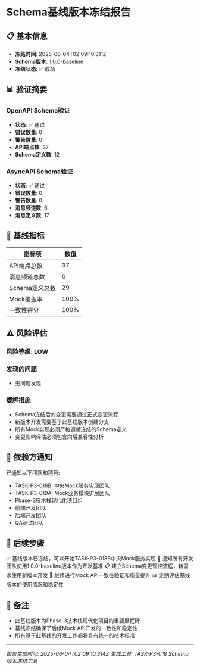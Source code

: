 # Schema基线版本冻结报告

## 📋 基本信息
- **冻结时间**: 2025-06-04T02:09:10.311Z
- **Schema版本**: 1.0.0-baseline
- **冻结状态**: ✅ 成功

## 📊 验证摘要

### OpenAPI Schema验证
- **状态**: ✅ 通过
- **错误数量**: 0
- **警告数量**: 0
- **API端点数**: 37
- **Schema定义数**: 12

### AsyncAPI Schema验证
- **状态**: ✅ 通过
- **错误数量**: 0
- **警告数量**: 0
- **消息频道数**: 6
- **消息定义数**: 17

## 🎯 基线指标

| 指标项 | 数值 |
|--------|------|
| API端点总数 | 37 |
| 消息频道总数 | 6 |
| Schema定义总数 | 29 |
| Mock覆盖率 | 100% |
| 一致性得分 | 100% |

## ⚠️ 风险评估

### 风险等级: LOW

### 发现的问题
- 无问题发现

### 缓解措施
- Schema冻结后的变更需要通过正式变更流程
- 新版本开发需要基于此基线版本创建分支
- 所有Mock实现必须严格遵循冻结的Schema定义
- 变更影响评估必须包含向后兼容性分析

## 📢 依赖方通知

已通知以下团队和项目:
- TASK-P3-018B: 中央Mock服务实现团队
- TASK-P3-019A: Mock业务模块扩展团队
- Phase-3技术栈现代化项目组
- 前端开发团队
- 后端开发团队
- QA测试团队

## 🚀 后续步骤

✅ 基线版本已冻结，可以开始TASK-P3-018B中央Mock服务实现
🔄 通知所有开发团队使用1.0.0-baseline版本作为开发基准
📋 建立Schema变更管控流程，新需求使用新版本开发
🧪 继续进行Mock API一致性验证和质量提升
📊 定期评估基线版本的使用情况和稳定性

## 📝 备注

- 此基线版本为Phase-3技术栈现代化项目的重要里程碑
- 基线冻结确保了后续Mock API开发的一致性和稳定性
- 所有基于此基线的开发工作都将具有统一的技术标准

---
*报告生成时间: 2025-06-04T02:09:10.314Z*
*生成工具: TASK-P3-018 Schema版本冻结工具*

